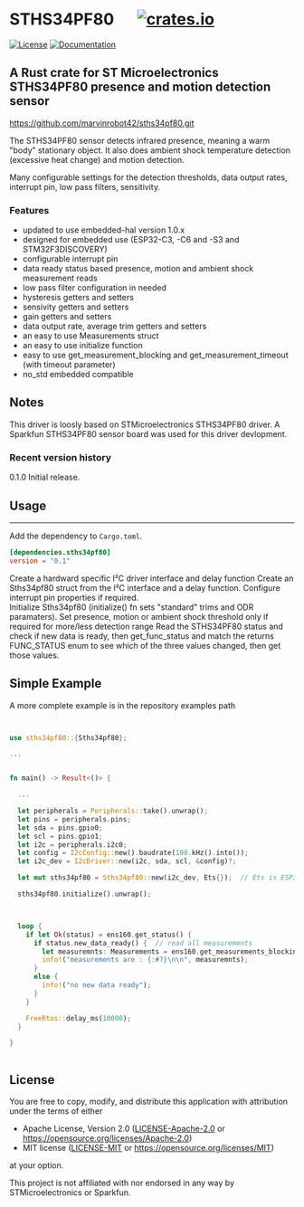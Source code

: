 # STHS34PF80 &emsp; [![crates.io](https://img.shields.io/crates/v/sths34pf80)](https://crates.io/crates/sths34pf80)
[![License](https://img.shields.io/badge/license-MIT%2FApache--2.0-blue.svg)](https://github.com/marvinrobot42/sths34pf80)
[![Documentation](https://docs.rs/sths34pf80/badge.svg)](https://docs.rs/sths34pf80)

## A Rust crate for ST Microelectronics STHS34PF80 presence and motion detection sensor 

<https://github.com/marvinrobot42/sths34pf80.git>

[STHS34PF80]: https://www.st.com/en/mems-and-sensors/sths34pf80.html

The STHS34PF80 sensor detects infrared presence, meaning a warm "body" stationary object.  It also does ambient 
shock temperature detection (excessive heat change) and motion detection.

Many configurable settings for the detection thresholds, data output rates, interrupt pin, low pass filters,
sensitivity. 

### Features

- updated to use embedded-hal version 1.0.x
- designed for embedded use (ESP32-C3, -C6 and -S3 and STM32F3DISCOVERY)
- configurable interrupt pin
- data ready status based presence, motion and ambient shock measurement reads 
- low pass filter configuration in needed
- hysteresis getters and setters
- sensivity getters and setters
- gain getters and setters
- data output rate, average trim getters and setters
- an easy to use Measurements struct
- an easy to use initialize function
- easy to use get_measurement_blocking and get_measurement_timeout (with timeout parameter)
- no_std embedded compatible

  

## Notes

This driver is loosly based on STMicroelectronics STHS34PF80 driver.  A Sparkfun STHS34PF80 
sensor board was used for this driver devlopment.

### Recent version history
0.1.0  Initial release.


## Usage
----

Add the dependency to `Cargo.toml`.

~~~~toml
[dependencies.sths34pf80]
version = "0.1"
~~~~

Create a hardward specific I²C driver interface and delay function
Create an Sths34pf80 struct from the I²C interface and a delay function.
Configure interrupt pin properties if required.  
Initialize Sths34pf80  (initialize() fn sets "standard" trims and ODR paramaters).
Set presence, motion or ambient shock threshold only if required for more/less detection range
Read the STHS34PF80 status and check if new data is ready, then get_func_status and match
the returns FUNC_STATUS enum to see which of the three values changed, then get those values.  
 


## Simple Example

A more complete example is in the repository examples path
~~~~rust


use sths34pf80::{Sths34pf80};

...


fn main() -> Result<()> {

  ...

  let peripherals = Peripherals::take().unwrap();
  let pins = peripherals.pins;
  let sda = pins.gpio0;
  let scl = pins.gpio1;
  let i2c = peripherals.i2c0;
  let config = I2cConfig::new().baudrate(100.kHz().into());
  let i2c_dev = I2cDriver::new(i2c, sda, scl, &config)?;

  let mut sths34pf80 = Sths34pf80::new(i2c_dev, Ets{});  // Ets is ESP32 IDF delay function

  sths34pf80.initialize().unwrap();  



  loop {
    if let Ok(status) = ens160.get_status() {
      if status.new_data_ready() {  // read all measurements
        let measuremnts: Measurements = ens160.get_measurements_blocking().unwrap();
        info!("measurements are : {:#?}\n\n", measuremnts);
      }    
      else {
        info!("no new data ready");
      }  
    }

    FreeRtos::delay_ms(10000);
  }

}
    
~~~~


License
----

You are free to copy, modify, and distribute this application with attribution under the terms of either

 * Apache License, Version 2.0
   ([LICENSE-Apache-2.0](./LICENSE-Apache-2.0) or <https://opensource.org/licenses/Apache-2.0>)
 * MIT license
   ([LICENSE-MIT](./LICENSE-MIT) or <https://opensource.org/licenses/MIT>)

at your option.

This project is not affiliated with nor endorsed in any way by STMicroelectronics or Sparkfun.
